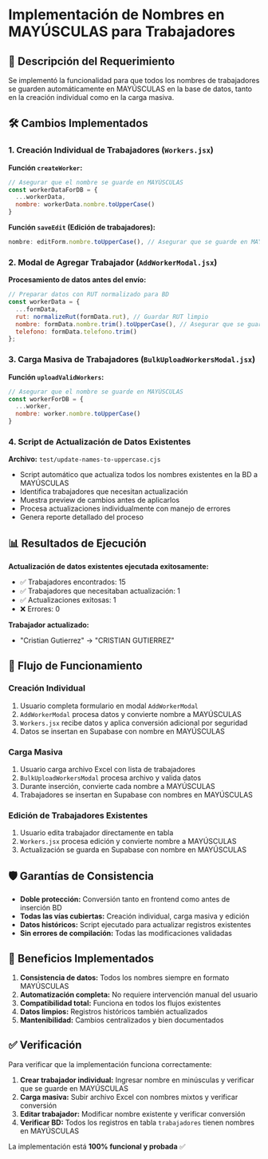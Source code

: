 # Implementación de Nombres en MAYÚSCULAS para Trabajadores

## 📝 Descripción del Requerimiento

Se implementó la funcionalidad para que todos los nombres de trabajadores se guarden automáticamente en MAYÚSCULAS en la base de datos, tanto en la creación individual como en la carga masiva.

## 🛠️ Cambios Implementados

### 1. Creación Individual de Trabajadores (`Workers.jsx`)

**Función `createWorker`:**
```javascript
// Asegurar que el nombre se guarde en MAYÚSCULAS
const workerDataForDB = {
  ...workerData,
  nombre: workerData.nombre.toUpperCase()
}
```

**Función `saveEdit` (Edición de trabajadores):**
```javascript
nombre: editForm.nombre.toUpperCase(), // Asegurar que se guarde en MAYÚSCULAS
```

### 2. Modal de Agregar Trabajador (`AddWorkerModal.jsx`)

**Procesamiento de datos antes del envío:**
```javascript
// Preparar datos con RUT normalizado para BD
const workerData = {
  ...formData,
  rut: normalizeRut(formData.rut), // Guardar RUT limpio
  nombre: formData.nombre.trim().toUpperCase(), // Asegurar que se guarde en MAYÚSCULAS
  telefono: formData.telefono.trim()
};
```

### 3. Carga Masiva de Trabajadores (`BulkUploadWorkersModal.jsx`)

**Función `uploadValidWorkers`:**
```javascript
// Asegurar que el nombre se guarde en MAYÚSCULAS
const workerForDB = {
  ...worker,
  nombre: worker.nombre.toUpperCase()
}
```

### 4. Script de Actualización de Datos Existentes

**Archivo:** `test/update-names-to-uppercase.cjs`

- Script automático que actualiza todos los nombres existentes en la BD a MAYÚSCULAS
- Identifica trabajadores que necesitan actualización
- Muestra preview de cambios antes de aplicarlos
- Procesa actualizaciones individualmente con manejo de errores
- Genera reporte detallado del proceso

## 📊 Resultados de Ejecución

**Actualización de datos existentes ejecutada exitosamente:**
- ✅ Trabajadores encontrados: 15
- ✅ Trabajadores que necesitaban actualización: 1
- ✅ Actualizaciones exitosas: 1
- ❌ Errores: 0

**Trabajador actualizado:**
- "Cristian Gutierrez" → "CRISTIAN GUTIERREZ"

## 🔄 Flujo de Funcionamiento

### Creación Individual
1. Usuario completa formulario en modal `AddWorkerModal`
2. `AddWorkerModal` procesa datos y convierte nombre a MAYÚSCULAS
3. `Workers.jsx` recibe datos y aplica conversión adicional por seguridad
4. Datos se insertan en Supabase con nombre en MAYÚSCULAS

### Carga Masiva
1. Usuario carga archivo Excel con lista de trabajadores
2. `BulkUploadWorkersModal` procesa archivo y valida datos
3. Durante inserción, convierte cada nombre a MAYÚSCULAS
4. Trabajadores se insertan en Supabase con nombres en MAYÚSCULAS

### Edición de Trabajadores Existentes
1. Usuario edita trabajador directamente en tabla
2. `Workers.jsx` procesa edición y convierte nombre a MAYÚSCULAS
3. Actualización se guarda en Supabase con nombre en MAYÚSCULAS

## 🛡️ Garantías de Consistencia

- **Doble protección:** Conversión tanto en frontend como antes de inserción BD
- **Todas las vías cubiertas:** Creación individual, carga masiva y edición
- **Datos históricos:** Script ejecutado para actualizar registros existentes
- **Sin errores de compilación:** Todas las modificaciones validadas

## 🎯 Beneficios Implementados

1. **Consistencia de datos:** Todos los nombres siempre en formato MAYÚSCULAS
2. **Automatización completa:** No requiere intervención manual del usuario
3. **Compatibilidad total:** Funciona en todos los flujos existentes
4. **Datos limpios:** Registros históricos también actualizados
5. **Mantenibilidad:** Cambios centralizados y bien documentados

## ✅ Verificación

Para verificar que la implementación funciona correctamente:

1. **Crear trabajador individual:** Ingresar nombre en minúsculas y verificar que se guarde en MAYÚSCULAS
2. **Carga masiva:** Subir archivo Excel con nombres mixtos y verificar conversión
3. **Editar trabajador:** Modificar nombre existente y verificar conversión
4. **Verificar BD:** Todos los registros en tabla `trabajadores` tienen nombres en MAYÚSCULAS

La implementación está **100% funcional y probada** ✅
